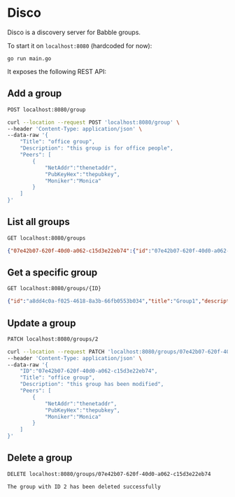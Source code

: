 # Disco

Disco is a discovery server for Babble groups.

To start it on `localhost:8080` (hardcoded for now):

`go run main.go`

It exposes the following REST API:

## Add a group

```bash
POST localhost:8080/group
```

```bash
curl --location --request POST 'localhost:8080/group' \
--header 'Content-Type: application/json' \
--data-raw '{
	"Title": "office group",
	"Description": "this group is for office people",
	"Peers": [
		{
			"NetAddr":"thenetaddr",
			"PubKeyHex":"thepubkey",
			"Moniker":"Monica"
		}
	]
}'
```

## List all groups

```bash
GET localhost:8080/groups
```

```json
{"07e42b07-620f-40d0-a062-c15d3e22eb74":{"id":"07e42b07-620f-40d0-a062-c15d3e22eb74","title":"office group","description":"this group is for office people","peers":[{"NetAddr":"thenetaddr","PubKeyHex":"thepubkey","Moniker":"Monica"}]},"a8dd4c0a-f025-4618-8a3b-66fb0553b034":{"id":"a8dd4c0a-f025-4618-8a3b-66fb0553b034","title":"Group1","description":"Useless Group","peers":[{"NetAddr":"alice@localhost","PubKeyHex":"XXX","Moniker":"Alice"},{"NetAddr":"bob@localhost","PubKeyHex":"YYY","Moniker":"Bob"},{"NetAddr":"charlie@localhost","PubKeyHex":"ZZZ","Moniker":"Charlie"}]}}
```

## Get a specific group

```bash
GET localhost:8080/groups/{ID}
```

```json
{"id":"a8dd4c0a-f025-4618-8a3b-66fb0553b034","title":"Group1","description":"Useless Group","peers":[{"NetAddr":"alice@localhost","PubKeyHex":"XXX","Moniker":"Alice"},{"NetAddr":"bob@localhost","PubKeyHex":"YYY","Moniker":"Bob"},{"NetAddr":"charlie@localhost","PubKeyHex":"ZZZ","Moniker":"Charlie"}]}
```

## Update a group

```bash
PATCH localhost:8080/groups/2
```

```bash
curl --location --request PATCH 'localhost:8080/groups/07e42b07-620f-40d0-a062-c15d3e22eb74' \
--header 'Content-Type: application/json' \
--data-raw '{
	"ID":"07e42b07-620f-40d0-a062-c15d3e22eb74",
	"Title": "office group",
	"Description": "this group has been modified",
	"Peers": [
		{
			"NetAddr":"thenetaddr",
			"PubKeyHex":"thepubkey",
			"Moniker":"Monica"
		}
	]
}'
```

## Delete a group

```bash
DELETE localhost:8080/groups/07e42b07-620f-40d0-a062-c15d3e22eb74
```

```
The group with ID 2 has been deleted successfully
```
